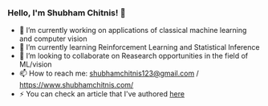 ### Hello, I'm Shubham Chitnis! 👋

- 🔭 I’m currently working on applications of classical machine learning and computer vision
- 🌱 I’m currently learning Reinforcement Learning and Statistical Inference
- 👯 I’m looking to collaborate on Reasearch opportunities in the field of ML/vision
- 📫 How to reach me: shubhamchitnis123@gmail.com / https://www.shubhamchitnis.com/
- ⚡ You can check an article that I've authored [here](https://medium.com/data-kisaan/how-compatible-are-indian-farms-to-deep-learning-b21e26968039)
